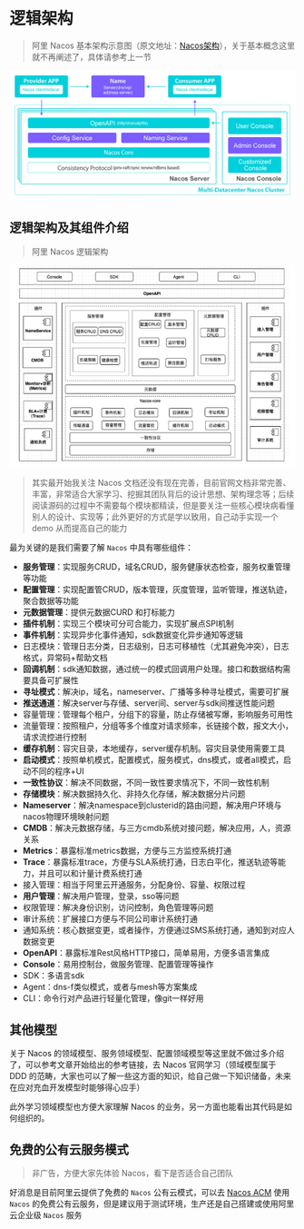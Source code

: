 # 逻辑架构

> 阿里 Nacos 基本架构示意图（原文地址：[Nacos架构](https://nacos.io/zh-cn/docs/architecture.html)），关于基本概念这里就不再阐述了，具体请参考上一节

![](.gitbook/assets/screenshot_1594476906139.png)

## **逻辑架构及其组件介绍**

> 阿里 Nacos 逻辑架构

![](.gitbook/assets/image.png)

> 其实最开始我关注 Nacos 文档还没有现在完善，目前官网文档非常完善、丰富，非常适合大家学习、挖掘其团队背后的设计思想、架构理念等；后续阅读源码的过程中不需要每个模块都精读，但是要关注一些核心模块病看懂别人的设计、实现等；此外更好的方式是学以致用，自己动手实现一个 demo 从而提高自己的能力

最为关键的是我们需要了解 `Nacos` 中具有哪些组件：

* **服务管理**：实现服务CRUD，域名CRUD，服务健康状态检查，服务权重管理等功能
* **配置管理**：实现配置管CRUD，版本管理，灰度管理，监听管理，推送轨迹，聚合数据等功能
* **元数据管理**：提供元数据CURD 和打标能力
* **插件机制**：实现三个模块可分可合能力，实现扩展点SPI机制
* **事件机制**：实现异步化事件通知，sdk数据变化异步通知等逻辑
* 日志模块：管理日志分类，日志级别，日志可移植性（尤其避免冲突），日志格式，异常码+帮助文档
* **回调机制**：sdk通知数据，通过统一的模式回调用户处理。接口和数据结构需要具备可扩展性
* **寻址模式**：解决ip，域名，nameserver、广播等多种寻址模式，需要可扩展
* **推送通道**：解决server与存储、server间、server与sdk间推送性能问题
* 容量管理：管理每个租户，分组下的容量，防止存储被写爆，影响服务可用性
* 流量管理：按照租户，分组等多个维度对请求频率，长链接个数，报文大小，请求流控进行控制
* **缓存机制**：容灾目录，本地缓存，server缓存机制。容灾目录使用需要工具
* **启动模式**：按照单机模式，配置模式，服务模式，dns模式，或者all模式，启动不同的程序+UI
* **一致性协议**：解决不同数据，不同一致性要求情况下，不同一致性机制
* **存储模块**：解决数据持久化、非持久化存储，解决数据分片问题
* **Nameserver**：解决namespace到clusterid的路由问题，解决用户环境与nacos物理环境映射问题
* **CMDB**：解决元数据存储，与三方cmdb系统对接问题，解决应用，人，资源关系
* **Metrics**：暴露标准metrics数据，方便与三方监控系统打通
* **Trace**：暴露标准trace，方便与SLA系统打通，日志白平化，推送轨迹等能力，并且可以和计量计费系统打通
* 接入管理：相当于阿里云开通服务，分配身份、容量、权限过程
* **用户管理**：解决用户管理，登录，sso等问题
* 权限管理：解决身份识别，访问控制，角色管理等问题
* 审计系统：扩展接口方便与不同公司审计系统打通
* 通知系统：核心数据变更，或者操作，方便通过SMS系统打通，通知到对应人数据变更
* **OpenAPI**：暴露标准Rest风格HTTP接口，简单易用，方便多语言集成
* **Console**：易用控制台，做服务管理、配置管理等操作
* SDK：多语言sdk
* Agent：dns-f类似模式，或者与mesh等方案集成
* CLI：命令行对产品进行轻量化管理，像git一样好用

## **其他模型**

关于 Nacos 的领域模型、服务领域模型、配置领域模型等这里就不做过多介绍了，可以参考文章开始给出的参考链接，去 Nacos 官网学习（领域模型属于 DDD 的范畴，大家也可以了解一些这方面的知识，给自己做一下知识储备，未来在应对充血开发模型时能够得心应手）

此外学习领域模型也方便大家理解 Nacos 的业务，另一方面也能看出其代码是如何组织的。

## **免费的公有云服务模式**

> 非广告，方便大家先体验 Nacos，看下是否适合自己团队

好消息是目前阿里云提供了免费的 `Nacos` 公有云模式，可以去 [Nacos ACM](https://www.aliyun.com/product/acm) 使用 `Nacos` 的免费公有云服务，但是建议用于测试环境，生产还是自己搭建或使用阿里云企业级 `Nacos` 服务

